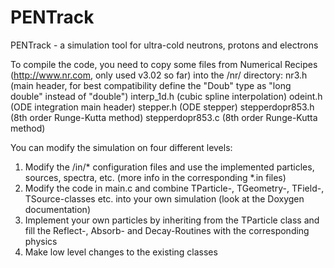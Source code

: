 PENTrack
========

PENTrack - a simulation tool for ultra-cold neutrons, protons and electrons

To compile the code, you need to copy some files from Numerical Recipes (http://www.nr.com, only used v3.02 so far) into the /nr/ directory:
nr3.h (main header, for best compatibility define the "Doub" type as "long double" instead of "double")
interp_1d.h (cubic spline interpolation)
odeint.h (ODE integration main header)
stepper.h (ODE stepper)
stepperdopr853.h (8th order Runge-Kutta method)
stepperdopr853.c (8th order Runge-Kutta method)

You can modify the simulation on four different levels:
1. Modify the /in/* configuration files and use the implemented particles, sources, spectra, etc. (more info in the corresponding *.in files)
2. Modify the code in main.c and combine TParticle-, TGeometry-, TField-, TSource-classes etc. into your own simulation (look at the Doxygen documentation)
3. Implement your own particles by inheriting from the TParticle class and fill the Reflect-, Absorb- and Decay-Routines with the corresponding physics
4. Make low level changes to the existing classes
